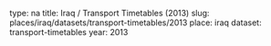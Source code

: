 type: na
title: Iraq / Transport Timetables (2013)
slug: places/iraq/datasets/transport-timetables/2013
place: iraq
dataset: transport-timetables
year: 2013
